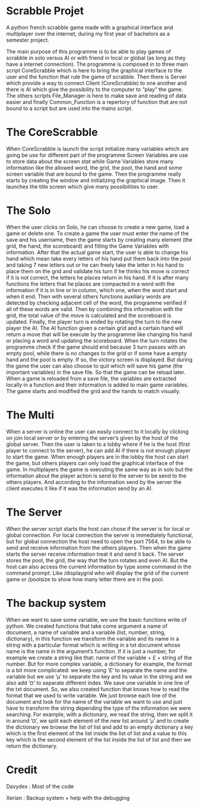 # Scrabble Projet
A python french scrabble game made with a graphical interface and multiplayer over the internet, during my first year of bachelors as a semester project.


The main purpose of this programme is to be able to play games of scrabble in solo versus AI or with friend in local or global (as long as they have a internet connection).
The programme is composed in to three main script CoreScrabble which is here to bring the graphical interface to the user and the function that rule the game of scrabble. Then there is Server which provide a way to connect Client (CoreScrabble) to one another and there is AI which give the possibility to the computer to “play” the game. The others scripts File_Manager is here to make save and reading of data easier and finally Common_Function is a repertory of function that are not bound to a script but are used into the mains script.

# The CoreScrabble   
When CoreScrabble is launch the script initialize many variables which are going be use for different part of the programme Screen Variables are use to store data about the screen stat while Game Variables store many information like the allowed word, the grid, the pool, the hand and some screen variable that are bound to the game.
Then the programme really starts by creating the window and initializing the graphical image. Then it launches the title screen which give many possibilities to user.
# The Solo
When the user clicks on Solo, he can choose to create a new game, load a game or delete one. To create a game the user must enter the name of the save and his username, then the game starts by creating many element (the grid, the hand, the scoreboard) and filling the Game Variables with information. After that the actual game start, the user is able to change his hand which mean take every letters of his hand put them back into the pool and taking 7 new letters out or he can freely take the letter in his hand to place them on the grid and validate his turn if he thinks his move is correct if it is not correct, the letters he places return in his hand. If it is after many functions the letters that he places are compacted in a word with the information if it is in line or in column, which one, when the word start and when it end. Then with several others functions auxiliary words are detected by checking adjacent cell of the word, the programme verified if all of these words are valid. Then by combining this information with the grid, the total value of the move is calculated and the scoreboard is updated. Finally, the player turn is ended by rotating the turn to the new player the AI. The AI function given a certain grid and a certain hand will return a move that will be execute by the programme like changing his hand or placing a word and updating the scoreboard. When the turn rotates the programme check if the game should end because 3 turn passes with an empty pool, while there is no changes to the grid or if some have a empty hand and the pool is empty. If so, the victory screen is displayed. But during the game the user can also choose to quit which will save his game (the important variables) in the save file. So that the game can be reload later.
When a game is reloaded from a save file, the variables are extracted locally in a function and their information is added to main game variables. The game starts and modified the grid and the hands to match visually.
# The Multi
When a server is online the user can easily connect to it locally by clicking on join local server or by entering the server’s given by the host of the global server. Then the user is taken to a lobby where if he is the host (first player to connect to the server), he can add AI if there is not enough player to start the game. When enough players are in the lobby the host can start the game, but others players can only load the graphical interface of the game.
In multiplayers the game is executing the same way as in solo but the information about the player action is send to the server to be send to the others players. And according to the information send by the server the client executes it like if it was the information send by an AI.

# The Server
When the server script starts the host can chose if the server is for local or global connection. For local connection the server is immediately functional, but for global connection the host need to open the port 7564, to be able to send and receive information from the others players. Then when the game starts the server receive information treat it and send it back. The server stores the pool, the grid, the way that the turn rotates and even AI. But the host can also access the current information by type some command in the command prompt. Like /displaygrid who will display the grid of the current game or /poolsize to show how many letter there are in the pool.

# The backup system
When we want to save some variable, we use the basic functions write of python. We created functions that take come argument a name of document, a name of variable and a variable (list, number, string, dictionary), in this function we transform the variable and its name in a string with a particular format which is writing in a txt document whose name is the name in the argument’s function. If it is just a number, for example we create a string like that: name of the variable + £ + string of the number. But for more complex variable, a dictionary for example, the format is a bit more complicated: we keep using ‘£’ to separate the name and the variable but we use ‘µ’ to separate the key and its value in the string and we also add ‘¤’ to separate different index. 
We save one variable in one line of the txt document.
So, we also created function that knows how to read the format that we used to write variable. We just browse each line of the document and look for the name of the variable we want to use and just have to transform the string depending the type of the information we were searching. For example, with a dictionary, we  read the string, then we split it in around ‘¤’, we split each element of the new list around ‘µ’ and to create the dictionary we browse the list of list and add to an empty dictionary a key which is the first element of the list inside the list of list and a value to this key which is the second element of the list inside the list of list and then we return the dictionary.

# Credit
Davydex : Most of the code

Xerian : Backup system + help with the debugging
